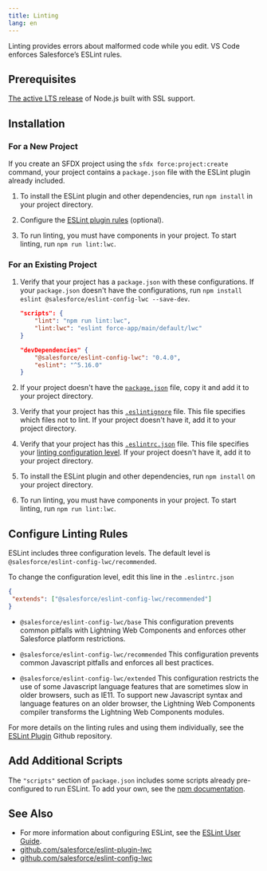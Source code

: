```yaml
---
title: Linting 
lang: en
---
```


Linting provides errors about malformed code while you edit. VS Code enforces Salesforce’s ESLint rules.

## Prerequisites

[The active LTS release](https://nodejs.org/en/about/releases/) of Node.js built with SSL support.

## Installation

### For a New Project

If you create an SFDX project using the `sfdx force:project:create` command, your project contains a `package.json` file with the ESLint plugin already included.

1. To install the ESLint plugin and other dependencies, run `npm install` in your project directory.

2. Configure the [ESLint plugin rules](./en/lwc/linting#configure-linting-rules) (optional).

3. To run linting, you must have components in your project. To start linting, run `npm run lint:lwc`.

### For an Existing Project

1. Verify that your project has a `package.json` with these configurations. If your `package.json` doesn't have the configurations, run `npm install eslint @salesforce/eslint-config-lwc --save-dev`.  

    ```json
    "scripts": {
        "lint": "npm run lint:lwc",
        "lint:lwc": "eslint force-app/main/default/lwc"
    }

    "devDependencies" {
        "@salesforce/eslint-config-lwc": "0.4.0",
        "eslint": "^5.16.0"
    }
    ```

2. If your project doesn't have the [`package.json`](https://github.com/forcedotcom/salesforcedx-templates/blob/master/src/templates/project/package.json) file, copy it and add it to your project directory.

3. Verify that your project has this [`.eslintignore`](https://github.com/forcedotcom/salesforcedx-templates/blob/master/src/templates/project/.eslintignore) file. This file specifies which files not to lint. If your project doesn't have it, add it to your project directory.

4. Verify that your project has this [`.eslintrc.json`](https://github.com/forcedotcom/salesforcedx-templates/blob/master/src/templates/project/.eslintrc.json) file. This file specifies your [linting configuration level](./en/lwc/linting#configure-linting-rules). If your project doesn't have it, add it to your project directory.

5. To install the ESLint plugin and other dependencies, run `npm install` on your project directory.

6. To run linting, you must have components in your project. To start linting, run `npm run lint:lwc`.

## Configure Linting Rules

ESLint includes three configuration levels. The default level is `@salesforce/eslint-config-lwc/recommended`.

To change the configuration level, edit this line in the  `.eslintrc.json`

```json
{
 "extends": ["@salesforce/eslint-config-lwc/recommended"]
}
```

- `@salesforce/eslint-config-lwc/base`
This configuration prevents common pitfalls with Lightning Web Components and enforces other Salesforce platform restrictions.

- `@salesforce/eslint-config-lwc/recommended`
This configuration prevents common Javascript pitfalls and enforces all best practices.

- `@salesforce/eslint-config-lwc/extended`
This configuration restricts the use of some Javascript language features that are sometimes slow in older browsers, such as IE11. To support new Javascript syntax and language features on an older browser, the Lightning Web Components compiler transforms the Lightning Web Components modules.

For more details on the linting rules and using them individually, see the [ESLint Plugin](https://github.com/salesforce/eslint-plugin-lwc) Github repository.

## Add Additional Scripts

The `"scripts"` section of `package.json` includes some scripts already pre-configured to run ESLint. To add your own, see the [npm documentation](https://docs.npmjs.com/misc/scripts).

## See Also

- For more information about configuring ESLint, see the [ESLint User Guide](https://eslint.org/docs/user-guide/configuring).
- [github.com/salesforce/eslint-plugin-lwc](https://github.com/salesforce/eslint-plugin-lwc)
- [github.com/salesforce/eslint-config-lwc](https://github.com/salesforce/eslint-config-lwc)
